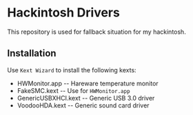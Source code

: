 # Hackintosh Drivers

This repository is used for fallback situation for my hackintosh.


## Installation

Use `Kext Wizard` to install the following kexts:

* HWMonitor.app -- Hareware temperature monitor
* FakeSMC.kext -- Use for `HWMonitor.app`
* GenericUSBXHCI.kext -- Generic USB 3.0 driver
* VoodooHDA.kext -- Generic sound card driver


